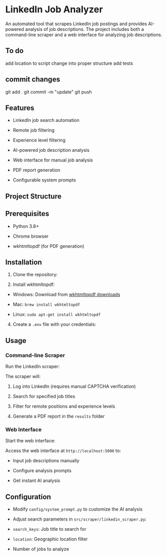 # LinkedIn Job Analyzer

  

An automated tool that scrapes LinkedIn job postings and provides AI-powered analysis of job descriptions. The project includes both a command-line scraper and a web interface for analyzing job descriptions.

## To do
add location to script
change into proper structure
add tests  

## commit changes
git add .
git commit -m "update"
git push

## Features

  

- LinkedIn job search automation

- Remote job filtering

- Experience level filtering

- AI-powered job description analysis

- Web interface for manual job analysis

- PDF report generation

- Configurable system prompts

  

## Project Structure

  

## Prerequisites

  

- Python 3.8+

- Chrome browser

- wkhtmltopdf (for PDF generation)

  

## Installation

  

1. Clone the repository:

  

3. Install wkhtmltopdf:

- Windows: Download from [wkhtmltopdf downloads](https://wkhtmltopdf.org/downloads.html)

- Mac: `brew install wkhtmltopdf`

- Linux: `sudo apt-get install wkhtmltopdf`

  

4. Create a `.env` file with your credentials:

  

## Usage

  

### Command-line Scraper

  

Run the LinkedIn scraper:

  

The scraper will:

1. Log into LinkedIn (requires manual CAPTCHA verification)

2. Search for specified job titles

3. Filter for remote positions and experience levels

4. Generate a PDF report in the `results` folder

  

### Web Interface

  

Start the web interface:

  

Access the web interface at `http://localhost:5000` to:

- Input job descriptions manually

- Configure analysis prompts

- Get instant AI analysis

  

## Configuration

  

- Modify `config/system_prompt.py` to customize the AI analysis

- Adjust search parameters in `src/scraper/linkedin_scraper.py`:

- `search_keys`: Job title to search for

- `location`: Geographic location filter

- Number of jobs to analyze